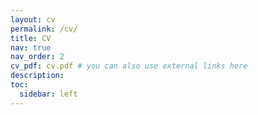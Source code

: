 ```yaml
---
layout: cv
permalink: /cv/
title: CV
nav: true
nav_order: 2
cv_pdf: cv.pdf # you can also use external links here
description:
toc:
  sidebar: left
---
```

